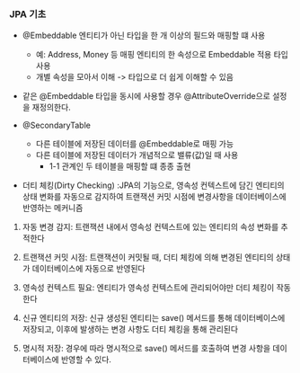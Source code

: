 ### JPA 기초
- @Embeddable
  엔티티가 아닌 타입을 한 개 이상의 필드와 매핑할 떄 사용
  - 예: Address, Money 등 매핑
  엔티티의 한 속성으로 Embeddable 적용 타입 사용
  - 개별 속성을 모아서 이해 -> 타입으로 더 쉽게 이해할 수 있음

- 같은 @Embeddable 타입을 동시에 사용할 경우 @AttributeOverride으로 설정을 재정의한다.

- @SecondaryTable
  - 다른 테이블에 저장된 데이터를 @Embeddable로 매핑 가능
  - 다른 테이블에 저장된 데이터가 개념적으로 밸류(값)일 때 사용
    - 1-1 관계인 두 테이블을 매핑할 떄 종종 출현

- 더티 체킹(Dirty Checking)
  :JPA의 기능으로, 영속성 컨텍스트에 담긴 엔티티의 상태 변화를 자동으로 감지하여 트랜잭션 커밋 시점에 변경사항을 데이터베이스에 반영하는 메커니즘

1. 자동 변경 감지: 트랜잭션 내에서 영속성 컨텍스트에 있는 엔티티의 속성 변화를 추적한다

2. 트랜잭션 커밋 시점: 트랜잭션이 커밋될 때, 더티 체킹에 의해 변경된 엔티티의 상태가 데이터베이스에 자동으로 반영된다

3. 영속성 컨텍스트 필요: 엔티티가 영속성 컨텍스트에 관리되어야만 더티 체킹이 작동한다

4. 신규 엔티티의 저장: 신규 생성된 엔티티는 save() 메서드를 통해 데이터베이스에 저장되고, 이후에 발생하는 변경 사항도 더티 체킹을 통해 관리된다

5. 명시적 저장: 경우에 따라 명시적으로 save() 메서드를 호출하여 변경 사항을 데이터베이스에 반영할 수 있다.

